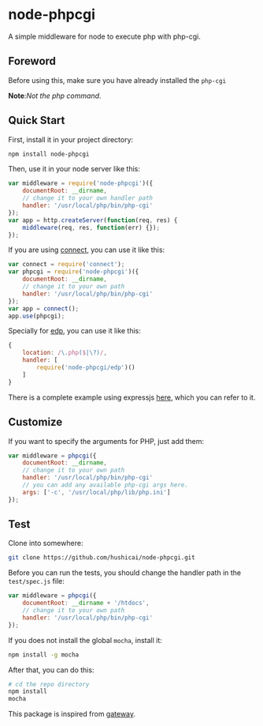 node-phpcgi
===========

A simple middleware for node to execute php with php-cgi.

## Foreword

Before using this, make sure you have already installed the `php-cgi`

__Note__:_Not the php command_.

## Quick Start

First, install it in your project directory:

```bash
npm install node-phpcgi
```

Then, use it in your node server like this:

```javascript
var middleware = require('node-phpcgi')({
    documentRoot: __dirname,
    // change it to your own handler path
    handler: '/usr/local/php/bin/php-cgi'
});
var app = http.createServer(function(req, res) {
    middleware(req, res, function(err) {});
});
```

If you are using [connect](https://github.com/senchalabs/connect), you can use it like this:

```javascript
var connect = require('connect');
var phpcgi = require('node-phpcgi')({
    documentRoot: __dirname,
    // change it to your own path
    handler: '/usr/local/php/bin/php-cgi'
});
var app = connect();
app.use(phpcgi);
```

Specially for [edp](https://github.com/ecomfe/edp), you can use it like this:

```javascript
{
    location: /\.php($|\?)/,
    handler: [
        require('node-phpcgi/edp')()
    ]
}
```

There is a complete example using expressjs [here](https://github.com/hushicai/node-phpcgi/blob/master/mock/app.js), which you can refer to it.

## Customize

If you want to specify the arguments for PHP, just add them:

```javascript
var middleware = phpcgi({
    documentRoot: __dirname,
    // change it to your own path
    handler: '/usr/local/php/bin/php-cgi'
    // you can add any available php-cgi args here.
    args: ['-c', '/usr/local/php/lib/php.ini']
});
```

## Test

Clone into somewhere:

```bash
git clone https://github.com/hushicai/node-phpcgi.git
```

Before you can run the tests, you should change the handler path in the `test/spec.js` file:

```javascript
var middleware = phpcgi({
    documentRoot: __dirname + '/htdocs',
    // change it to your own path
    handler: '/usr/local/php/bin/php-cgi'
});
```

If you does not install the global `mocha`, install it:

```bash
npm install -g mocha
```

After that, you can do this:

```bash
# cd the repo directory
npm install
mocha
```

This package is inspired from [gateway](https://github.com/fgnass/gateway.git).
